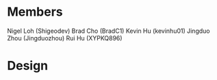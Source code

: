# Members
Nigel Loh (Shigeodev)
Brad Cho (BradC1)
Kevin Hu (kevinhu01)
Jingduo Zhou (Jingduozhou)
Rui Hu (XYPKQ896)

# Design

